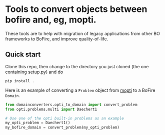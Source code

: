 # Tools to convert objects between bofire and, eg, mopti.

These tools are to help with migration of legacy applications from other BO frameworks to BoFire, and improve quality-of-life.

## Quick start

Clone this repo, then change to the directory you just cloned (the one containing setup.py) and do 

`pip install .`

Here is an example of converting a `Problem` object from [mopti](https://github.com/basf/mopti) to a BoFire `Domain`.

```python
from domainconverters.opti_to_domain import convert_problem
from opti.problems.multi import Daechert1

# Use one of the opti built-in problems as an example
my_opti_problem = Daechert1()                    
my_bofire_domain = convert_problem(my_opti_problem)
```
